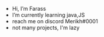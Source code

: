 -  Hi, I’m Farass
-  I’m currently learning java,JS
-  reach me on discord Merikh#0001
-  not many projects, I'm lazy
<!---
frmerikh/frmerikh is a ✨ special ✨ repository because its `README.md` (this file) appears on your GitHub profile.
You can click the Preview link to take a look at your changes.
--->
